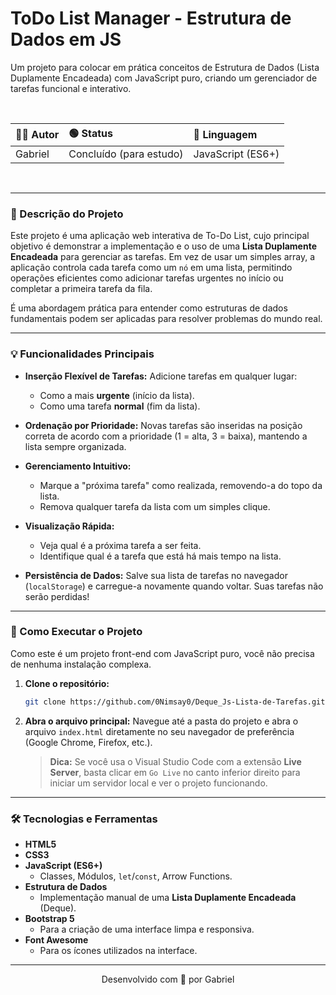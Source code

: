 # ToDo List Manager - Estrutura de Dados em JS

Um projeto para colocar em prática conceitos de Estrutura de Dados (Lista Duplamente Encadeada) com JavaScript puro, criando um gerenciador de tarefas funcional e interativo.

<br>

| 👨‍💻 Autor | 🟢 Status | 🚀 Linguagem |
| :--- | :--- | :--- |
| Gabriel | Concluído (para estudo) | JavaScript (ES6+) |

<br>

---

### 📝 Descrição do Projeto

Este projeto é uma aplicação web interativa de To-Do List, cujo principal objetivo é demonstrar a implementação e o uso de uma **Lista Duplamente Encadeada** para gerenciar as tarefas. Em vez de usar um simples array, a aplicação controla cada tarefa como um `nó` em uma lista, permitindo operações eficientes como adicionar tarefas urgentes no início ou completar a primeira tarefa da fila.

É uma abordagem prática para entender como estruturas de dados fundamentais podem ser aplicadas para resolver problemas do mundo real.

---

### 💡 Funcionalidades Principais

*   **Inserção Flexível de Tarefas:** Adicione tarefas em qualquer lugar:
    *   Como a mais **urgente** (início da lista).
    *   Como uma tarefa **normal** (fim da lista).

*   **Ordenação por Prioridade:** Novas tarefas são inseridas na posição correta de acordo com a prioridade (1 = alta, 3 = baixa), mantendo a lista sempre organizada.

*   **Gerenciamento Intuitivo:**
    *   Marque a "próxima tarefa" como realizada, removendo-a do topo da lista.
    *   Remova qualquer tarefa da lista com um simples clique.

*   **Visualização Rápida:**
    *   Veja qual é a próxima tarefa a ser feita.
    *   Identifique qual é a tarefa que está há mais tempo na lista.

*   **Persistência de Dados:** Salve sua lista de tarefas no navegador (`localStorage`) e carregue-a novamente quando voltar. Suas tarefas não serão perdidas!

---

### 🚀 Como Executar o Projeto

Como este é um projeto front-end com JavaScript puro, você não precisa de nenhuma instalação complexa.

1.  **Clone o repositório:**
    ```bash
    git clone https://github.com/0Nimsay0/Deque_Js-Lista-de-Tarefas.git
    ```

2.  **Abra o arquivo principal:**
    Navegue até a pasta do projeto e abra o arquivo `index.html` diretamente no seu navegador de preferência (Google Chrome, Firefox, etc.).

    > **Dica:** Se você usa o Visual Studio Code com a extensão **Live Server**, basta clicar em `Go Live` no canto inferior direito para iniciar um servidor local e ver o projeto funcionando.

---

### 🛠️ Tecnologias e Ferramentas

*   **HTML5**
*   **CSS3**
*   **JavaScript (ES6+)**
    *   Classes, Módulos, `let`/`const`, Arrow Functions.
*   **Estrutura de Dados**
    *   Implementação manual de uma **Lista Duplamente Encadeada** (Deque).
*   **Bootstrap 5**
    *   Para a criação de uma interface limpa e responsiva.
*   **Font Awesome**
    *   Para os ícones utilizados na interface.

---

<p align="center">
  Desenvolvido com 💙 por Gabriel
</p>